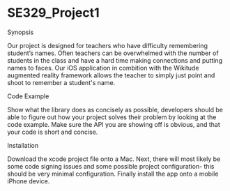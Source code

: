 # SE329_Project1

Synopsis

Our project is designed for teachers who have difficulty remembering student’s names. Often teachers can be overwhelmed with the number of students in the class and have a hard time making connections and putting names to faces. Our iOS application in combition with the Wikitude augmented reality framework allows the teacher to simply just point and shoot to remember a student's name.

Code Example

Show what the library does as concisely as possible, developers should be able to figure out how your project solves their problem by looking at the code example. Make sure the API you are showing off is obvious, and that your code is short and concise.

Installation

Download the xcode project file onto a Mac. Next, there will most likely be some code signing issues and some possible project configuration- this should be very minimal configuration. Finally install the app onto a mobile iPhone device. 
